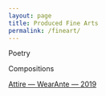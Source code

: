 ```yaml
---
layout: page
title: Produced Fine Arts
permalink: /fineart/
---
```


<p>Poetry</p>
<p>Compositions</p>
<a href="https://simonante.com/fineart/attire/wearante">Attire — WearAnte — 2019</a>


